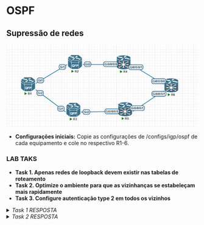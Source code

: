 <h1>OSPF</h1>

<h2>Supressão de redes</h2>

   ![igp](/Imagens/igp.png)

- **Configurações iniciais:** Copie as configurações de /configs/igp/ospf de cada equipamento e cole no respectivo R1-6.

<h3>LAB TAKS</h3>

- **Task 1. Apenas redes de loopback devem existir nas tabelas de roteamento**
- **Task 2. Optimize o ambiente para que as vizinhanças se estabeleçam mais rapidamente**
- **Task 3. Configure autenticação type 2 em todos os vizinhos**

<details>
  <summary><i>Task 1 RESPOSTA</i></summary>
  <b>IOS XE</b>

    router ospf 1
     prefix-suppression

  <b>IOS XR</b>

    router ospf 1
     prefix-suppression

</details>

<details>
  <summary><i>Task 2 RESPOSTA</i></summary>
  <b>IOS XE</b>

    interface G1
     ip ospf network point-to-point

  <b>IOS XR</b>

    router ospf 1
     area 0
      interface G0/0/0/0
       network point-to-point
       
</details>